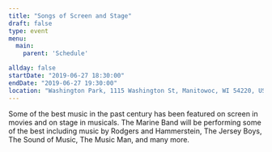 ```yaml
---
title: "Songs of Screen and Stage"
draft: false
type: event
menu: 
  main:
    parent: 'Schedule'

allday: false
startDate: "2019-06-27 18:30:00"
endDate: "2019-06-27 19:30:00"
location: "Washington Park, 1115 Washington St, Manitowoc, WI 54220, USA"
---
```

Some of the best music in the past century has been featured on screen in movies and on stage in musicals. The Marine Band will be performing some of the best including music by Rodgers and Hammerstein, The Jersey Boys, The Sound of Music, The Music Man, and many more.

